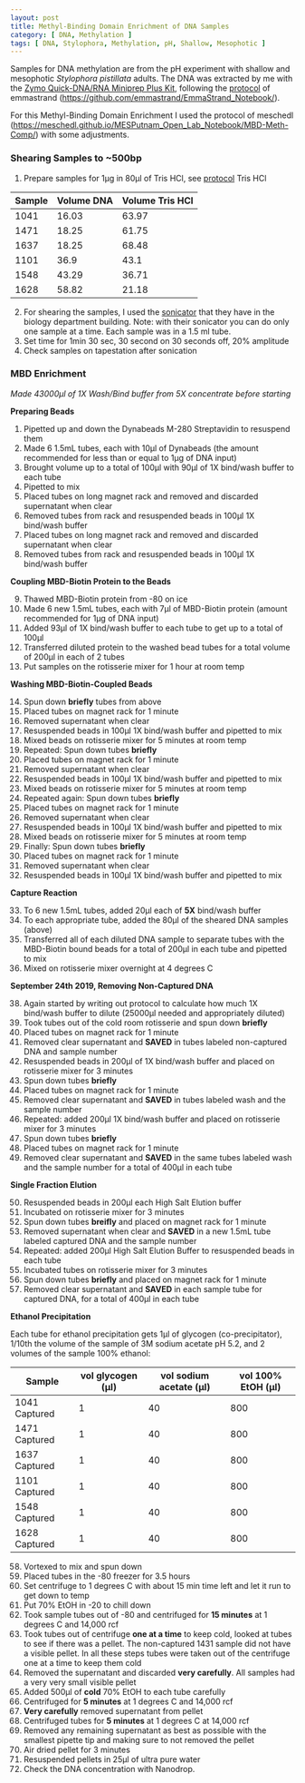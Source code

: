 ```yaml
---
layout: post
title: Methyl-Binding Domain Enrichment of DNA Samples
category: [ DNA, Methylation ]
tags: [ DNA, Stylophora, Methylation, pH, Shallow, Mesophotic ]
---
```


Samples for DNA methylation are from the pH experiment with shallow and mesophotic _Stylophora pistillata_ adults. The DNA was extracted by me with the [Zymo Quick-DNA/RNA Miniprep Plus Kit](https://www.zymoresearch.com/collections/quick-dna-rna-kits/products/quick-dna-rna-miniprep-plus-kit), following the [protocol](https://emmastrand.github.io/EmmaStrand_Notebook/Zymo-Duet-RNA-DNA-Extraction-Protocol/) of emmastrand (https://github.com/emmastrand/EmmaStrand_Notebook/).

For this Methyl-Binding Domain Enrichment I used the protocol of meschedl (https://meschedl.github.io/MESPutnam_Open_Lab_Notebook/MBD-Meth-Comp/) with some adjustments.

### Shearing Samples to ~500bp

1. Prepare samples for 1µg in 80µl of Tris HCl, see [protocol](https://github.com/fscucchia/FScucchia_Lab_Notebook-Mass_Lab/blob/master/protocols/Tris%20HCL%2C%20RNA-DNA%20extraction.docx) Tris HCl 

|Sample|Volume DNA|Volume Tris HCl|
|---|---|---|
|1041|16.03|63.97|
|1471|18.25|61.75|
|1637|18.25|68.48|
|1101|36.9|43.1|
|1548|43.29|36.71|
|1628|58.82|21.18|

2. For shearing the samples, I used the [sonicator](https://www.mrclab.co.il/%D7%A1%D7%95%D7%A0%D7%99%D7%A7%D7%98%D7%95%D7%A8-%D7%90%D7%A6%D7%91%D7%A2-650-%D7%95%D7%95%D7%90%D7%98-%D7%A2%D7%9D-%D7%91%D7%A7%D7%A8%D7%AA-%D7%98%D7%9E%D7%A4%D7%A8%D7%98%D7%95%D7%A8%D7%94) that they have in the biology department building.
   Note: with their sonicator you can do only one sample at a time. Each sample was in a 1.5 ml tube.
3. Set time for 1min 30 sec, 30 second on 30 seconds off, 20% amplitude
4. Check samples on tapestation after sonication


### MBD Enrichment

_Made 43000µl of 1X Wash/Bind buffer from 5X concentrate before starting_

**Preparing Beads**

1. Pipetted up and down the Dynabeads M-280 Streptavidin to resuspend them
2. Made 6 1.5mL tubes, each with 10µl of Dynabeads (the amount recommended for less than or equal to 1µg of DNA input)
3. Brought volume up to a total of 100µl with 90µl of 1X bind/wash buffer to each tube
4. Pipetted to mix
5. Placed tubes on long magnet rack and removed and discarded supernatant when clear
6. Removed tubes from rack and resuspended beads in 100µl 1X bind/wash buffer
7. Placed tubes on long magnet rack and removed and discarded supernatant when clear
8. Removed tubes from rack and resuspended beads in 100µl 1X bind/wash buffer

**Coupling MBD-Biotin Protein to the Beads**

9. Thawed MBD-Biotin protein from -80 on ice
10. Made 6 new 1.5mL tubes, each with 7µl of MBD-Biotin protein (amount recommended for 1µg of DNA input)
11. Added 93µl of 1X bind/wash buffer to each tube to get up to a total of 100µl
12. Transferred diluted protein to the washed bead tubes for a total volume of 200µl in each of 2 tubes
13. Put samples on the rotisserie mixer for 1 hour at room temp

**Washing MBD-Biotin-Coupled Beads**

14. Spun down **briefly** tubes from above
15. Placed tubes on magnet rack for 1 minute
16. Removed supernatant when clear
17. Resuspended beads in 100µl 1X bind/wash buffer and pipetted to mix
18. Mixed beads on rotisserie mixer for 5 minutes at room temp
19. Repeated: Spun down tubes **briefly**
20. Placed tubes on magnet rack for 1 minute
21. Removed supernatant when clear
22. Resuspended beads in 100µl 1X bind/wash buffer and pipetted to mix
23. Mixed beads on rotisserie mixer for 5 minutes at room temp
24. Repeated again: Spun down tubes **briefly**
25. Placed tubes on magnet rack for 1 minute
26. Removed supernatant when clear
27. Resuspended beads in 100µl 1X bind/wash buffer and pipetted to mix
28. Mixed beads on rotisserie mixer for 5 minutes at room temp
29. Finally: Spun down tubes **briefly**
30. Placed tubes on magnet rack for 1 minute
31. Removed supernatant when clear
32. Resuspended beads in 100µl 1X bind/wash buffer and pipetted to mix

**Capture Reaction**

33. To 6 new 1.5mL tubes, added 20µl each of **5X** bind/wash buffer
34. To each appropriate tube, added the 80µl of the sheared DNA samples (above)
35. Transferred all of each diluted DNA sample to separate tubes with the MBD-Biotin bound beads for a total of 200µl in each tube and pipetted to mix
36. Mixed on rotisserie mixer overnight at 4 degrees C 

**September 24th 2019, Removing Non-Captured DNA**

38. Again started by writing out protocol to calculate how much 1X bind/wash buffer to dilute (25000µl needed and appropriately diluted)
39. Took tubes out of the cold room rotisserie and spun down **briefly**
40. Placed tubes on magnet rack for 1 minute
41. Removed clear supernatant and **SAVED** in tubes labeled non-captured DNA and sample number
42. Resuspended beads in 200µl of 1X bind/wash buffer and placed on rotisserie mixer for 3 minutes
43. Spun down tubes **briefly**
44. Placed tubes on magnet rack for 1 minute
45. Removed clear supernatant and **SAVED** in tubes labeled wash and the sample number
46. Repeated: added 200µl 1X bind/wash buffer and placed on rotisserie mixer for 3 minutes
47. Spun down tubes **briefly**
48. Placed tubes on magnet rack for 1 minute
49. Removed clear supernatant and **SAVED** in the same tubes labeled wash and the sample number for a total of 400µl in each tube

**Single Fraction Elution**

50. Resuspended beads in 200µl each High Salt Elution buffer
51. Incubated on rotisserie mixer for 3 minutes
52. Spun down tubes **breifly** and placed on magnet rack for 1 minute
53. Removed supernatant when clear and **SAVED** in a new 1.5mL tube labeled captured DNA and the sample number
54. Repeated: added 200µl High Salt Elution Buffer to resuspended beads in each tube
55. Incubated tubes on rotisserie mixer for 3 minutes
56. Spun down tubes **briefly** and placed on magnet rack for 1 minute
57. Removed clear supernatant and **SAVED** in each sample tube for captured DNA, for a total of 400µl in each tube

**Ethanol Precipitation**

Each tube for ethanol precipitation gets 1µl of glycogen (co-precipitator), 1/10th the volume of the sample of 3M sodium acetate pH 5.2, and 2 volumes of the sample 100% ethanol:

|Sample|vol glycogen (µl)|vol sodium acetate (µl)| vol 100% EtOH (µl)|
|----|-----|----|----|
|1041 Captured|1|40|800|
|1471 Captured|1|40|800|
|1637 Captured|1|40|800|
|1101 Captured|1|40|800|
|1548 Captured|1|40|800|
|1628 Captured|1|40|800|

58. Vortexed to mix and spun down
59. Placed tubes in the -80 freezer for 3.5 hours
60. Set centrifuge to 1 degrees C  with about 15 min time left and let it run to get down to temp
61. Put 70% EtOH in -20 to chill down
62. Took sample tubes out of -80 and centrifuged for **15 minutes** at 1 degrees C and 14,000 rcf
63. Took tubes out of centrifuge **one at a time** to keep cold, looked at tubes to see if there was a pellet. The non-captured 1431 sample did not have a visible pellet. In all these steps tubes were taken out of the centrifuge one at a time to keep them cold
64. Removed the supernatant and discarded **very carefully**. All samples had a very very small visible pellet
65. Added 500µl of **cold** 70% EtOH to each tube carefully
66. Centrifuged for **5 minutes** at 1 degrees C and 14,000 rcf
67. **Very carefully** removed supernatant from pellet
68. Centrifuged tubes for **5 minutes** at 1 degrees C at 14,000 rcf
69. Removed any remaining supernatant as best as possible with the smallest pipette tip and making sure to not removed the pellet
70. Air dried pellet for 3 minutes
71. Resuspended pellets in 25µl of ultra pure water
72. Check the DNA concentration with Nanodrop.



